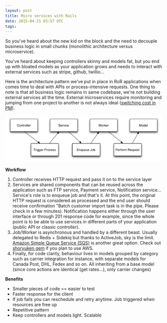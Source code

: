 ```yaml
---
layout: post
title: Micro services with Rails
date: 2015-04-21 03:57 UTC
tags:
---
```


So you've heard about the new kid on the block and the need to decouple business logic in small chunks (monolithic architecture versus microservice).

You've heard about keeping controllers skinny and models fat, but you end up with bloated models as your application grows and needs to interact with external services such as stripe, github, twillio...

Here is the architecture pattern we've put in place in RoR applications when comes time to deal with APIs or process-intensive requests. One thing to note is that all business logic remains in same codebase, we're not building external services all the time. External microservices require monitoring and jumping from one project to another is not always ideal ([switching cost in PM](http://blog.yafoy.com/blog/2014/04/switching-cost-in-project-management/)).

![Micros services architecture in Rails application](/assets/images/articles/micro-services-architecture.jpg)

**Workflow**

1. Controller receives HTTP request and pass it on to the service layer
2. Services are shared components that can be reused across the application such as FTP service, Payment service, Notification service...
Service's role is to enqueue job and that's it. At this point, the original HTTP request is considered as processed and the end user should receive confirmation "Batch customer import task is in the pipe. Please check in a few minutes). Notification happens either through the user interface or through 201 response code for example, since the whole point is to be able to use services in different parts of your application (public API or classic controller).
3. Job/Worker is asynchronous and handled by a different beast. Usually delegated to Redis + Sidekiq but thanks to ActiveJob, sky is the limit. [Amazon Simple Queue Service (SQS)](https://aws.amazon.com/sqs/) is another great option. Check out [shoryuken gem](https://github.com/phstc/shoryuken) if you plan to use AWS.
4. Finally, for code clarity, behaviour lives in models grouped by category such as carrier integration for instance, with separate models for Canada Post, DHL, Fedex and so on. All inheriting from a base model (since core actions are identical (get rates...), only carrier changes)

**Benefits**

- Smaller pieces of code == easier to test
- Faster response for the client
- If job fails you can reschedule and retry anytime. Job triggered when resources are free up
- Repetitive pattern
- Keep controllers and models light. Scalable

